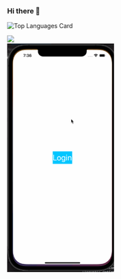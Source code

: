 ### Hi there 👋

<!--
**ZhanpZ/ZhanpZ** is a ✨ _special_ ✨ repository because its `README.md` (this file) appears on your GitHub profile.

Here are some ideas to get you started:

- 🔭 I’m currently working on ...
- 🌱 I’m currently learning ...
- 👯 I’m looking to collaborate on ...
- 🤔 I’m looking for help with ...
- 💬 Ask me about ...
- 📫 How to reach me: ...
- 😄 Pronouns: ...
- ⚡ Fun fact: ...
-->

![Top Languages Card](https://github-readme-stats.vercel.app/api/top-langs/?username=shinokada&layout=compact)

<p float="left">
<img src="https://github.com/ZhanpZ/Flix/blob/master/FlixP1.gif" width=250><br>
<img src="https://github.com/ZhanpZ/Twitter_API_APP/blob/master/TwitterDemo.gif" width=250><br>
</p>
